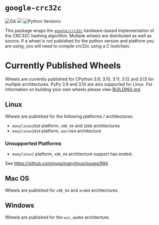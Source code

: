 # `google-crc32c`
![GA](https://img.shields.io/badge/support-GA-gold.svg) [<img src="https://img.shields.io/pypi/v/google-crc32c.svg">](https://pypi.org/project/google-crc32c) ![Python Versions](https://img.shields.io/pypi/pyversions/google-crc32c)

This package wraps the [`google/crc32c`](https://github.com/google/crc32c)
hardware-based implementation of the CRC32C hashing algorithm. Multiple wheels
are distributed as well as source. If a wheel is not published for the python
version and platform you are using, you will need to compile crc32c using a
C toolchain.

# Currently Published Wheels

Wheels are currently published for CPython 3.9, 3.10, 3.11, 3.12 and 3.13
for multiple architectures. PyPy 3.9 and 3.10 are also supported for Linux.
For information on building your own wheels please view [BUILDING.md](BUILDING.md).


## Linux

Wheels are published for the following platforms / architectures:

- `manylinux2010` platform, `x86_64` and `1686` architectures
- `manylinux2014` platform, `aarch64` architecture

### Unsupported Platforms

- `manylinux1` platform, `x86_64` architecture support has ended.

See https://github.com/pypa/manylinux/issues/994.

## Mac OS

Wheels are published for `x86_64` and `arm64` architectures.


## Windows

Wheels are published for the `win_amd64` architecture.
